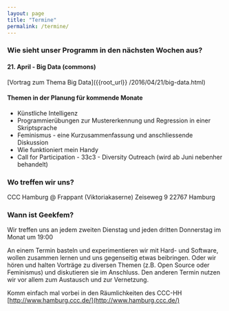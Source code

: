 ```yaml
---
layout: page
title: "Termine"
permalink: /termine/
---
```


### Wie sieht unser Programm in den nächsten Wochen aus?

#### 21. April -  Big Data (commons)
[Vortrag zum Thema Big Data]({{root_url}} /2016/04/21/big-data.html)

#### Themen in der Planung für kommende Monate

* Künstliche Intelligenz
* Programmierübungen zur Mustererkennung und Regression in einer Skriptsprache
* Feminismus - eine Kurzusammenfassung und anschliessende Diskussion
* Wie funktioniert mein Handy
* Call for Participation - 33c3 - Diversity Outreach (wird ab Juni nebenher behandelt)

### Wo treffen wir uns?
CCC Hamburg @ Frappant (Viktoriakaserne)
Zeiseweg 9
22767 Hamburg

### Wann ist Geekfem?
Wir treffen uns an jedem zweiten Dienstag und jeden dritten Donnerstag im Monat um 19:00

An einem Termin basteln und experimentieren wir mit Hard- und Software, wollen zusammen lernen und uns gegenseitig etwas beibringen. Oder wir hören und halten Vorträge zu diversen Themen (z.B. Open Source oder Feminismus) und diskutieren sie im Anschluss. Den anderen Termin nutzen wir vor allem zum Austausch und zur Vernetzung.

Komm einfach mal vorbei in den Räumlichkeiten des CCC-HH
[http://www.hamburg.ccc.de/](http://www.hamburg.ccc.de/)
